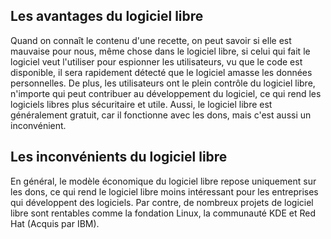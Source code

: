 ## Les avantages du logiciel libre
Quand on connaît le contenu d'une recette, on peut savoir si elle est mauvaise pour nous, même chose dans le logiciel libre, si celui qui fait le logiciel veut l'utiliser pour espionner les utilisateurs, vu que le code est disponible, il sera rapidement détecté que le logiciel amasse les données personnelles. De plus, les utilisateurs ont le plein contrôle du logiciel libre, n'importe qui peut contribuer au développement du logiciel, ce qui rend les logiciels libres plus sécuritaire et utile. Aussi, le logiciel libre est généralement gratuit, car il fonctionne avec les dons, mais c'est aussi un inconvénient.

## Les inconvénients du logiciel libre
En général, le modèle économique du logiciel libre repose uniquement sur les dons, ce qui rend le logiciel libre moins intéressant pour les entreprises qui développent des logiciels. Par contre, de nombreux projets de logiciel libre sont rentables comme la fondation Linux, la communauté KDE et Red Hat (Acquis par IBM).
